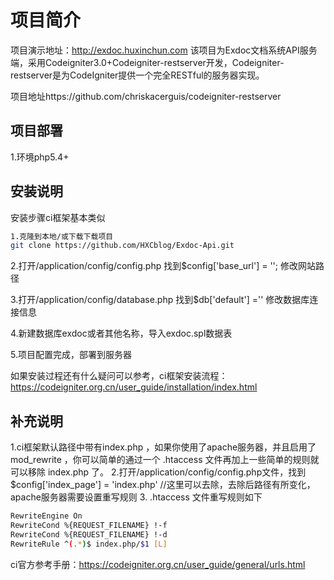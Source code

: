 # 项目简介
项目演示地址：http://exdoc.huxinchun.com
该项目为Exdoc文档系统API服务端，采用Codeigniter3.0+Codeigniter-restserver开发，Codeigniter-restserver是为CodeIgniter提供一个完全RESTful的服务器实现。


项目地址https://github.com/chriskacerguis/codeigniter-restserver
## 项目部署
1.环境php5.4+
## 安装说明
安装步骤ci框架基本类似
``` bash
1.克隆到本地/或下载下载项目
git clone https://github.com/HXCblog/Exdoc-Api.git
```
2.打开/application/config/config.php 找到$config['base_url'] = ''; 修改网站路径

3.打开/application/config/database.php 找到$db['default'] ='' 修改数据库连接信息

4.新建数据库exdoc或者其他名称，导入exdoc.spl数据表

5.项目配置完成，部署到服务器

如果安装过程还有什么疑问可以参考，ci框架安装流程：https://codeigniter.org.cn/user_guide/installation/index.html

## 补充说明

1.ci框架默认路径中带有index.php ，如果你使用了apache服务器，并且启用了 mod_rewrite ，你可以简单的通过一个 .htaccess 文件再加上一些简单的规则就可以移除 index.php 了。
2.打开/application/config/config.php文件，找到$config['index_page'] = 'index.php' //这里可以去除，去除后路径有所变化，apache服务器需要设置重写规则
3. .htaccess 文件重写规则如下
``` bash
RewriteEngine On  
RewriteCond %{REQUEST_FILENAME} !-f  
RewriteCond %{REQUEST_FILENAME} !-d  
RewriteRule ^(.*)$ index.php/$1 [L]
```
ci官方参考手册：https://codeigniter.org.cn/user_guide/general/urls.html
